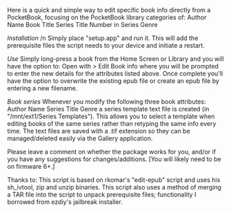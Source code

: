 Here is a quick and simple way to edit specific book info directly from a PocketBook, focusing on the PocketBook library categories of:
Author Name
Book Title
Series Title
Number in Series
Genre

_Installation_ /n
Simply place "setup.app" and run it. This will add the prerequisite files the script needs to your device and initiate a restart.

_Use_ 
Simply long-press a book from the Home Screen or Library and you will have the option to:
Open with > Edit Book info
where you will be prompted to enter the new details for the attributes listed above. Once complete you'll have the option to overwrite the existing epub file or create an epub file by entering a new filename.

_Book series_ 
Whenever you modify the following three book attributes:
Author Name
Series Title
Genre
a series template text file is created (in "/mnt/ext1/Series Templates"). This allows you to select a template when editing books of the same series rather than retyping the same info every time. The text files are saved with a .tif extension so they can be managed/deleted easily via the Gallery application.

Please leave a comment on whether the package works for you, and/or if you have any suggestions for changes/additions. [You will likely need to be on firmware 6+.]

Thanks to:
This script is based on rkomar's "edit-epub" script and uses his sh_ivtool, zip and unzip binaries.
This script also uses a method of merging a TAR file into the script to unpack prerequisite files; functionality I borrowed from ezdiy's jailbreak installer.
